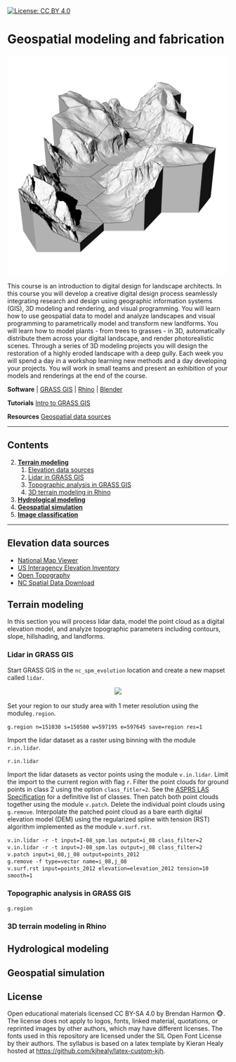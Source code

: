 [![License: CC BY 4.0](https://img.shields.io/badge/License-CC%20BY%204.0-lightgrey.svg)](https://creativecommons.org/licenses/by/4.0/)

# Geospatial modeling and fabrication

<p align="center"><img src="images/yosemite_sq.png" height="500"></p>

This course is an introduction to digital design for landscape architects.
In this course you will develop a creative digital design process
seamlessly integrating research and design
using geographic information systems (GIS),
3D modeling and rendering, and
visual programming.
You will learn how to use geospatial data
to model and analyze landscapes
and visual programming to
parametrically model and transform new landforms.
You will learn how to model plants - from trees to grasses - in 3D,
automatically distribute them across your digital landscape,
and render photorealistic scenes.
Through a series of 3D modeling projects you will
design the restoration of a highly eroded landscape with a deep gully.
Each week you will spend a day in a workshop
learning new methods
and a day developing your projects.
You will work in small teams and present an exhibition of your
models and renderings at the end of the course.

**Software** | [GRASS GIS](https://grass.osgeo.org) |
[Rhino](https://www.rhino3d.com/) |
[Blender](https://www.blender.org/)

**Tutorials** [Intro to GRASS GIS](http://ncsu-geoforall-lab.github.io/grass-intro-workshop/)

**Resources** [Geospatial data sources](geospatial-data-sources.md)

---
## Contents
2. [**Terrain modeling**](#terrain-modeling)
    1. [Elevation data sources](#elevation-data-sources)
    2. [Lidar in GRASS GIS](#lidar-in-grass-gis)
    3. [Topographic analysis in GRASS GIS](#topographic-analysis-in-grass-gis)
    4. [3D terrain modeling in Rhino](#3d-terrain-modeling-in-rhino)
2. [**Hydrological modeling**](#hydrological-modeling)
3. [**Geospatial simulation**](#geospatial-simulation)
3. [**Image classification**](#image-classification)
---


## Elevation data sources
* [National Map Viewer](http://nationalmap.gov/viewer.html)
* [US Interagency Elevation Inventory](https://coast.noaa.gov/inventory/)
* [Open Topography](http://www.opentopography.org/)
* [NC Spatial Data Download](https://sdd.nc.gov/sdd/)


## Terrain modeling
In this section you will process lidar data,
model the point cloud as a digital elevation model, and
analyze topographic parameters including
contours, slope, hillshading, and landforms.

### Lidar in GRASS GIS
Start GRASS GIS in the `nc_spm_evolution` location
and create a new mapset called `lidar`.

<p align="center"><img src="images/grass_start.png" height="250"></p>

Set your region to our study area with 1 meter resolution
using the module`g.region`.
```
g.region n=151030 s=150580 w=597195 e=597645 save=region res=1
```

Import the lidar dataset as a raster using binning
with the module `r.in.lidar`.  
```
r.in.lidar
```

Import the lidar datasets as vector points
using the module `v.in.lidar`.
Limit the import to the current region with flag `r`.
Filter the point clouds for ground points in class 2
using the option `class_fitler=2`. 
See the [ASPRS LAS Specification](http://www.asprs.org/wp-content/uploads/2010/12/LAS_1_4_r13.pdf)
for a definitive list of classes.
Then patch both point clouds together using the module `v.patch`.
Delete the individual point clouds using `g.remove`.
Interpolate the patched point cloud
as a bare earth digital elevation model (DEM)
using the regularized spline with tension (RST) algorithm
implemented as the module `v.surf.rst`.

```
v.in.lidar -r -t input=I-08_spm.las output=i_08 class_filter=2
v.in.lidar -r -t input=J-08_spm.las output=j_08 class_filter=2
v.patch input=i_08,j_08 output=points_2012
g.remove -f type=vector name=i_08,j_08
v.surf.rst input=points_2012 elevation=elevation_2012 tension=10 smooth=1
```

### Topographic analysis in GRASS GIS
```
g.region
```

### 3D terrain modeling in Rhino

## Hydrological modeling

## Geospatial simulation

## License
Open educational materials licensed CC BY-SA 4.0 by Brendan Harmon :monkey_face:. The license does not apply to logos, fonts, linked material, quotations, or reprinted images by other authors, which may have different licenses. The fonts used in this repository are licensed under the SIL Open Font License by their authors. The syllabus is based on a latex template by Kieran Healy hosted at https://github.com/kjhealy/latex-custom-kjh.
